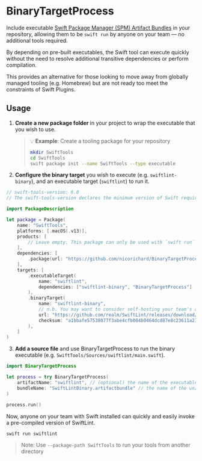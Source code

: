 # BinaryTargetProcess

Include executable [Swift Package Manager (SPM) Artifact Bundles](https://github.com/swiftlang/swift-evolution/blob/main/proposals/0305-swiftpm-binary-target-improvements.md#artifact-bundle) in your repository, allowing them to be `swift run` by anyone on your team — no additional tools required.

By depending on pre-built executables, the Swift tool can execute quickly without the need to resolve additional transitive dependencies or perform compilation.

This provides an alternative for those looking to move away from globally managed tooling (e.g. Homebrew) but are not ready too meet the constraints of Swift Plugins.

## Usage

1. **Create a new package folder** in your project to wrap the executable that you wish to use.

   > 💡 **Example**: Create a tooling package for your repository
   > ```bash
   > mkdir SwiftTools
   > cd SwiftTools
   > swift package init --name SwiftTools --type executable
   > ```

2. **Configure the binary target** you wish to execute (e.g. `swiftlint-binary`), and an executable target (`swiftlint`) to run it.

```swift
// swift-tools-version: 6.0
// The swift-tools-version declares the minimum version of Swift required to build this package.

import PackageDescription

let package = Package(
    name: "SwiftTools",
    platforms: [.macOS(.v13)],
    products: [
        // Leave empty. This package can only be used with `swift run` and can not be distributed.
    ],
    dependencies: [
        .package(url: "https://github.com/nicorichard/BinaryTargetProcess", from: "1.0.0"),
    ],
    targets: [
        .executableTarget(
            name: "swiftlint",
            dependencies: ["swiftlint-binary", "BinaryTargetProcess"]
        ),
        .binaryTarget(
            name: "swiftlint-binary",
            // n.b. You may want to consider self-hosting your team's artifacts
            url: "https://github.com/realm/SwiftLint/releases/download/0.57.0/SwiftLintBinary-macos.artifactbundle.zip",
            checksum: "a1bbafe57538077f3abe4cfb004b0464dcd87e8c23611a2153c675574b858b3a"
        ),
    ]
)
```

3. **Add a source file** and use BinaryTargetProcess to run the binary executable (e.g. `SwiftTools/Sources/swiftlint/main.swift`).

```swift
import BinaryTargetProcess

let process = try BinaryTargetProcess(
    artifactName: "swiftlint", // (optional) the name of the executable to be run
    bundleName: "SwiftLintBinary.artifactbundle" // the name of the unzipped artifactbundle
)

process.run()
```

Now, anyone on your team with Swift installed can quickly and easily invoke a pre-compiled version of SwiftLint.

```
swift run swiftlint
```

> Note: Use `--package-path SwiftTools` to run your tools from another directory
